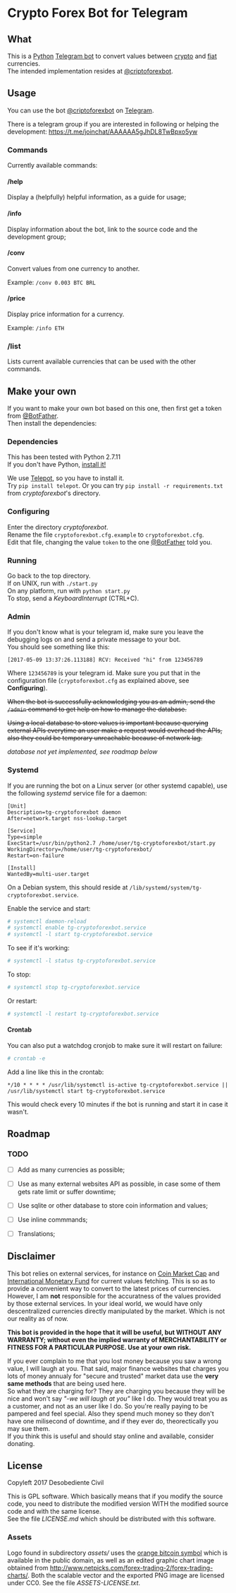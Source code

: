 Crypto Forex Bot for Telegram
===

What
---

This is a [Python](https://python.org) [Telegram bot](https://telegram.org/faq#bots) to convert values between [crypto](https://en.wikipedia.org/wiki/Criptocurrency) and [fiat](https://en.wikipedia.org/wiki/Fiat_money) currencies.  
The intended implementation resides at [@criptoforexbot](https://telegram.me/cryptoforexbot).  

Usage
---

You can use the bot [@criptoforexbot](https://telegram.me/cryptoforexbot) on [Telegram](https://telegram.org).  

There is a telegram group if you are interested in following or helping the development: <https://t.me/joinchat/AAAAAA5gJhDL8TwBpxo5yw>  

### Commands

Currently available commands:

#### /help

Display a (helpfully) helpful information, as a guide for usage;

#### /info

Display information about the bot, link to the source code and the development group;

#### /conv

Convert values from one currency to another.

Example: `/conv 0.003 BTC BRL`

#### /price

Display price information for a currency.

Example: `/info ETH`

### /list

Lists current available currencies that can be used with the other commands.

Make your own
---

If you want to make your own bot based on this one, then first get a token from [@BotFather](https://telegram.me/botfather).  
Then install the dependencies:  

### Dependencies

This has been tested with Python 2.7.11  
If you don't have Python, [install it!](https://www.python.org/downloads/)  

We use [Telepot](https://github.com/nickoala/telepot), so you have to install it.  
Try `pip install telepot`. Or you can try `pip install -r requirements.txt` from *cryptoforexbot*'s directory.  

### Configuring

Enter the directory *cryptoforexbot*.  
Rename the file `cryptoforexbot.cfg.example` to `cryptoforexbot.cfg`.  
Edit that file, changing the value `token` to the one [@BotFather](https://telegram.me/botfather) told you.  

### Running

Go back to the top directory.  
If on UNIX, run with `./start.py`  
On any platform, run with `python start.py`  
To stop, send a *KeyboardInterrupt* (CTRL+C).  

### Admin

If you don't know what is your telegram id, make sure you leave the debugging logs on and send a private message to your bot.  
You should see something like this:  

    [2017-05-09 13:37:26.113188] RCV: Received "hi" from 123456789

Where `123456789` is your telegram id. Make sure you put that in the configuration file (`cryptoforexbot.cfg` as explained above, see **Configuring**).  

~~When the bot is successfully acknowledging you as an admin, send the `/admin` command to get help on how to manage the database.~~  

~~Using a local database to store values is important because querying external APIs everytime an user make a request would overhead the APIs, also they could be temporary unreachable because of network lag.~~  

*database not yet implemented, see roadmap below*

### Systemd

If you are running the bot on a Linux server (or other systemd capable), use the following *systemd* service file for a daemon:

```systemd
[Unit]
Description=tg-cryptoforexbot daemon
After=network.target nss-lookup.target

[Service]
Type=simple
ExecStart=/usr/bin/python2.7 /home/user/tg-cryptoforexbot/start.py
WorkingDirectory=/home/user/tg-cryptoforexbot/
Restart=on-failure

[Install]
WantedBy=multi-user.target
```

On a Debian system, this should reside at `/lib/systemd/system/tg-cryptoforexbot.service`.

Enable the service and start:

```bash
# systemctl daemon-reload
# systemctl enable tg-cryptoforexbot.service
# systemctl -l start tg-cryptoforexbot.service
```

To see if it's working:

```bash
# systemctl -l status tg-cryptoforexbot.service
```

To stop:

```bash
# systemctl stop tg-cryptoforexbot.service
```

Or restart:

```bash
# systemctl -l restart tg-cryptoforexbot.service
```

#### Crontab

You can also put a watchdog cronjob to make sure it will restart on failure:

```bash
# crontab -e
```

Add a line like this in the crontab:

```crontab
*/10 * * * * /usr/lib/systemctl is-active tg-cryptoforexbot.service || /usr/lib/systemctl start tg-cryptoforexbot.service
```

This would check every 10 minutes if the bot is running and start it in case it wasn't.

Roadmap
---

### TODO

- [ ] Add as many currencies as possible;

- [ ] Use as many external websites API as possible, in case some of them gets rate limit or suffer downtime;

- [ ] Use sqlite or other database to store coin information and values;

- [ ] Use inline commmands;

- [ ] Translations;

Disclaimer
---

This bot relies on external services, for instance on [Coin Market Cap](https://coinmarketcap.com) and [International Monetary Fund](https://imf.org) for current values fetching. This is so as to provide a convenient way to convert to the latest prices of currencies. However, I am **not** responsible for the accuratness of the values provided by those external services. In your ideal world, we would have only descentralized currencies directly manipulated by the market. Which is not our reality as of now.  

**This bot is provided in the hope that it will be useful, but WITHOUT ANY WARRANTY; without even the implied warranty of MERCHANTABILITY or FITNESS FOR A PARTICULAR PURPOSE. Use at your own risk.**  

If you ever complain to me that you lost money because you saw a wrong value, I will laugh at you. That said, major finance websites that charges you lots of money annualy for "secure and trusted" market data use the **very same methods** that are being used here.  
So what they are charging for? They are charging you because they will be nice and won't say *"-we will laugh at you"* like I do. They would treat you as a customer, and not as an user like I do. So you're really paying to be pampered and feel special. Also they spend much money so they don't have one milisecond of downtime, and if they ever do, theorectically you may sue them.  
If you think this is useful and should stay online and available, consider donating.  

License
---

Copyleft 2017 Desobediente Civil  

This is GPL software. Which basically means that if you modify the source code, you need to distribute the modified version WITH the modified source code and with the same license.  
See the file *LICENSE.md* which should be distributed with this software.  

### Assets

Logo found in subdirectory *assets/* uses the [orange bitcoin symbol](https://en.bitcoin.it/wiki/Promotional_graphics) which is available in the public domain, as well as an edited graphic chart image obtained from <http://www.netpicks.com/forex-trading-2/forex-trading-charts/>. Both the scalable vector and the exported PNG image are licensed under CC0. See the file *ASSETS-LICENSE.txt*.


